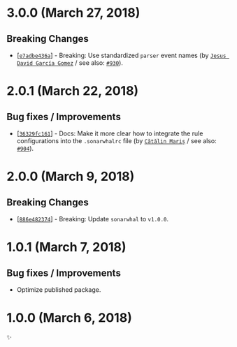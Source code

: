 # 3.0.0 (March 27, 2018)

## Breaking Changes

* [[`e7adbe436a`](https://github.com/sonarwhal/sonarwhal/commit/e7adbe436aaf29db4f09639031c7d4c0659225bf)] - Breaking: Use standardized `parser` event names (by [`Jesus David García Gomez`](https://github.com/sarvaje) / see also: [`#930`](https://github.com/sonarwhal/sonarwhal/issues/930)).


# 2.0.1 (March 22, 2018)

## Bug fixes / Improvements

* [[`36329fc161`](https://github.com/sonarwhal/sonarwhal/commit/36329fc161d90e8cf1b593d6fcde7262f3ceabae)] - Docs: Make it more clear how to integrate the rule configurations into the `.sonarwhalrc` file (by [`Cătălin Mariș`](https://github.com/alrra) / see also: [`#904`](https://github.com/sonarwhal/sonarwhal/issues/904)).


# 2.0.0 (March 9, 2018)

## Breaking Changes

* [[`886e482374`](https://github.com/sonarwhal/sonarwhal/commit/886e482374239974b06c1dad932a7d3324e9de9a)] - Breaking: Update `sonarwhal` to `v1.0.0`.


# 1.0.1 (March 7, 2018)

## Bug fixes / Improvements

* Optimize published package.


# 1.0.0 (March 6, 2018)

✨
